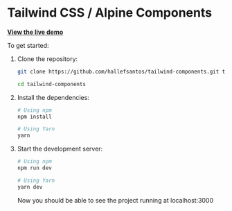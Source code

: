 # Tailwind CSS / Alpine Components

[**View the live demo**](https://tailwind-components-hallefsantos.vercel.app/)

To get started:

1. Clone the repository:

    ```bash
    git clone https://github.com/hallefsantos/tailwind-components.git tailwind-components

    cd tailwind-components
    ```

2. Install the dependencies:

    ```bash
    # Using npm
    npm install

    # Using Yarn
    yarn
    ```

3. Start the development server:

    ```bash
    # Using npm
    npm run dev

    # Using Yarn
    yarn dev
    ```

    Now you should be able to see the project running at localhost:3000
